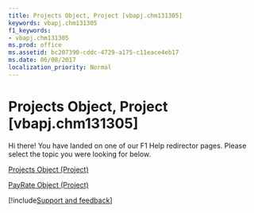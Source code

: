 ```yaml
---
title: Projects Object, Project [vbapj.chm131305]
keywords: vbapj.chm131305
f1_keywords:
- vbapj.chm131305
ms.prod: office
ms.assetid: bc207390-cddc-4729-a175-c11eace4eb17
ms.date: 06/08/2017
localization_priority: Normal
---
```



# Projects Object, Project [vbapj.chm131305]

Hi there! You have landed on one of our F1 Help redirector pages. Please select the topic you were looking for below.

[Projects Object (Project)](http://msdn.microsoft.com/library/5a254428-f50d-e74f-dd31-5cdb260a4364%28Office.15%29.aspx)

[PayRate Object (Project)](http://msdn.microsoft.com/library/4c8ba1f3-bf18-2179-5f50-c090c63e46b9%28Office.15%29.aspx)

[!include[Support and feedback](~/includes/feedback-boilerplate.md)]